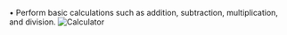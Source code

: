• Perform basic calculations such as addition, subtraction, multiplication, and division.
![Calculator](https://user-images.githubusercontent.com/92666389/195171219-dd0d9c95-7ccb-4239-93dc-1dd7cf4abe00.png)
